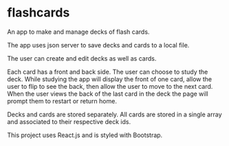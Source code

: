 # flashcards
An app to make and manage decks of flash cards.

The app uses json server to save decks and cards to a local file.

The user can create and edit decks as well as cards.

Each card has a front and back side. The user can choose to study the deck. While studying the app will display the front of one card, allow the user to flip to see the back,
then allow the user to move to the next card. When the user views the back of the last card in the deck the page will prompt them to restart or return home.

Decks and cards are stored separately. All cards are stored in a single array and associated to their respective deck ids.

This project uses React.js and is styled with Bootstrap.
